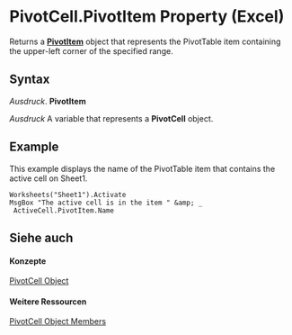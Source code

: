
# PivotCell.PivotItem Property (Excel)

Returns a  **[PivotItem](5829a1d9-0924-9ce8-1120-229e4595285a.md)** object that represents the PivotTable item containing the upper-left corner of the specified range.


## Syntax

 _Ausdruck_. **PivotItem**

 _Ausdruck_ A variable that represents a **PivotCell** object.


## Example

This example displays the name of the PivotTable item that contains the active cell on Sheet1.


```
Worksheets("Sheet1").Activate 
MsgBox "The active cell is in the item " &amp; _ 
 ActiveCell.PivotItem.Name
```


## Siehe auch


#### Konzepte


[PivotCell Object](76b8a2dc-90ee-7475-d327-d27cb1e92703.md)
#### Weitere Ressourcen


[PivotCell Object Members](http://msdn.microsoft.com/library/e486cd5d-3f31-29d4-b811-24fc0aed6803%28Office.15%29.aspx)
